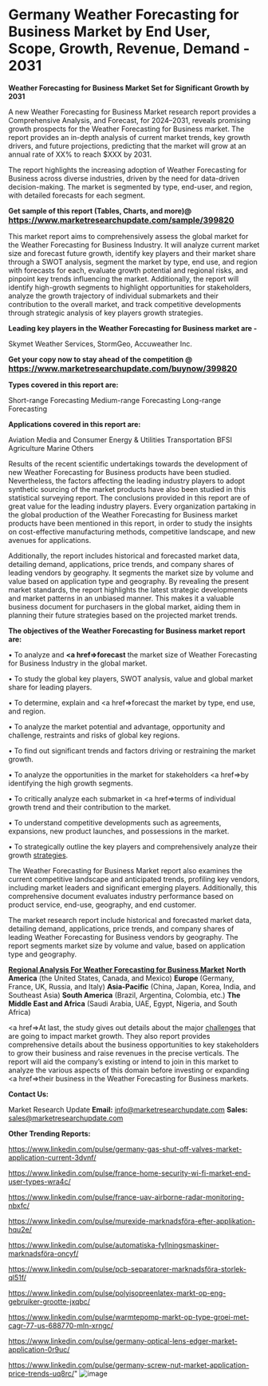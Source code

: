 # Germany Weather Forecasting for Business Market by End User, Scope, Growth, Revenue, Demand - 2031

<strong>Weather Forecasting for Business Market Set for Significant Growth by 2031</strong>

A new Weather Forecasting for Business Market research report provides a Comprehensive Analysis, and Forecast, for 2024–2031, reveals promising growth prospects for the Weather Forecasting for Business market. The report provides an in-depth analysis of current market trends, key growth drivers, and future projections, predicting that the market will grow at an annual rate of XX% to reach $XXX by 2031.

The report highlights the increasing adoption of Weather Forecasting for Business across diverse industries, driven by the need for data-driven decision-making. The market is segmented by type, end-user, and region, with detailed forecasts for each segment.

<strong>Get sample of this report (Tables, Charts, and more)@ <a href=https://www.marketresearchupdate.com/sample/399820><font size=3 color=#0000ff>https://www.marketresearchupdate.com/sample/399820</font></a></strong>

This market report aims to comprehensively assess the global market for the Weather Forecasting for Business Industry. It will analyze current market size and forecast future growth, identify key players and their market share through a SWOT analysis, segment the market by type, end use, and region with forecasts for each, evaluate growth potential and regional risks, and pinpoint key trends influencing the market. Additionally, the report will identify high-growth segments to highlight opportunities for stakeholders, analyze the growth trajectory of individual submarkets and their contribution to the overall market, and track competitive developments through strategic analysis of key players growth strategies.

<strong>Leading key players in the Weather Forecasting for Business market are -</strong>

Skymet Weather Services, StormGeo, Accuweather Inc.

<strong>Get your copy now to stay ahead of the competition @ <a href=https://www.marketresearchupdate.com/buynow/399820><font size=3 color=#0000ff>https://www.marketresearchupdate.com/buynow/399820</font></a></strong>

<strong>Types covered in this report are:</strong>

Short-range Forecasting
Medium-range Forecasting
Long-range Forecasting

<strong>Applications covered in this report are:</strong>

Aviation
Media and Consumer
Energy & Utilities
Transportation
BFSI
Agriculture
Marine
Others

Results of the recent scientific undertakings towards the development of new Weather Forecasting for Business products have been studied. Nevertheless, the factors affecting the leading industry players to adopt synthetic sourcing of the market products have also been studied in this statistical surveying report. The conclusions provided in this report are of great value for the leading industry players. Every organization partaking in the global production of the Weather Forecasting for Business market products have been mentioned in this report, in order to study the insights on cost-effective manufacturing methods, competitive landscape, and new avenues for applications.

Additionally, the report includes historical and forecasted market data, detailing demand, applications, price trends, and company shares of leading vendors by geography. It segments the market size by volume and value based on application type and geography. By revealing the present market standards, the report highlights the latest strategic developments and market patterns in an unbiased manner. This makes it a valuable business document for purchasers in the global market, aiding them in planning their future strategies based on the projected market trends.

<strong>The objectives of the Weather Forecasting for Business market report are:</strong>

• To analyze and <strong><a href=><strong>forecast</strong></a></strong> the market size of Weather Forecasting for Business Industry in the global market.

• To study the global key players, SWOT analysis, value and global market share for leading players.

• To determine, explain and <a href=>forecast</a> the market by type, end use, and region.

• To analyze the market potential and advantage, opportunity and challenge, restraints and risks of global key regions.

• To find out significant trends and factors driving or restraining the market growth.

• To analyze the opportunities in the market for stakeholders <a href=>by</a> identifying the high growth segments.

• To critically analyze each submarket in <a href=>terms</a> of individual growth trend and their contribution to the market.

• To understand competitive developments such as agreements, expansions, new product launches, and possessions in the market.

• To strategically outline the key players and comprehensively analyze their growth <a href=ASDF881288>strategies</a>.

The Weather Forecasting for Business Market report also examines the current competitive landscape and anticipated trends, profiling key vendors, including market leaders and significant emerging players. Additionally, this comprehensive document evaluates industry performance based on product service, end-use, geography, and end customer.

The market research report include historical and forecasted market data, detailing demand, applications, price trends, and company shares of leading Weather Forecasting for Business vendors by geography. The report segments market size by volume and value, based on application type and geography.

<strong><u><b>Regional Analysis For Weather Forecasting for Business Market</b></u></strong>
<strong><b>North America</b></strong> (the United States, Canada, and Mexico)
<strong><b>Europe </b></strong>(Germany, France, UK, Russia, and Italy)
<strong><b>Asia-Pacific</b></strong> (China, Japan, Korea, India, and Southeast Asia)
<strong><b>South America</b></strong> (Brazil, Argentina, Colombia, etc.)
<strong><b>The Middle East and Africa</b></strong> (Saudi Arabia, UAE, Egypt, Nigeria, and South Africa)

<a href=>At last,</a> the study gives out details about the major <a href=ASDF991299>challenges</a> that are going to impact market growth. They also report provides comprehensive details about the business opportunities to key stakeholders to grow their business and raise revenues in the precise verticals. The report will aid the company’s existing or intend to join in this market to analyze the various aspects of this domain before investing or expanding <a href=>their</a> business in the Weather Forecasting for Business markets.

<strong>Contact Us:</strong>

Market Research Update
<strong>Email:</strong> info@marketresearchupdate.com
<strong>Sales:</strong> sales@marketresearchupdate.com

<strong>Other Trending Reports:</strong>

<a href=https://www.linkedin.com/pulse/germany-gas-shut-off-valves-market-application-current-3dvnf/>https://www.linkedin.com/pulse/germany-gas-shut-off-valves-market-application-current-3dvnf/</a>

<a href=https://www.linkedin.com/pulse/france-home-security-wi-fi-market-end-user-types-wra4c/>https://www.linkedin.com/pulse/france-home-security-wi-fi-market-end-user-types-wra4c/</a>

<a href=https://www.linkedin.com/pulse/france-uav-airborne-radar-monitoring-nbxfc/>https://www.linkedin.com/pulse/france-uav-airborne-radar-monitoring-nbxfc/</a>

<a href=https://www.linkedin.com/pulse/murexide-marknadsföra-efter-applikation-hqu2e/>https://www.linkedin.com/pulse/murexide-marknadsföra-efter-applikation-hqu2e/</a>

<a href=https://www.linkedin.com/pulse/automatiska-fyllningsmaskiner-marknadsföra-oncyf/>https://www.linkedin.com/pulse/automatiska-fyllningsmaskiner-marknadsföra-oncyf/</a>

<a href=https://www.linkedin.com/pulse/pcb-separatorer-marknadsföra-storlek-ql51f/>https://www.linkedin.com/pulse/pcb-separatorer-marknadsföra-storlek-ql51f/</a>

<a href=https://www.linkedin.com/pulse/polyisopreenlatex-markt-op-eng-gebruiker-grootte-jxqbc/>https://www.linkedin.com/pulse/polyisopreenlatex-markt-op-eng-gebruiker-grootte-jxqbc/</a>

<a href=https://www.linkedin.com/pulse/warmtepomp-markt-op-type-groei-met-cagr-77-us-688770-mln-xrngc/>https://www.linkedin.com/pulse/warmtepomp-markt-op-type-groei-met-cagr-77-us-688770-mln-xrngc/</a>

<a href=https://www.linkedin.com/pulse/germany-optical-lens-edger-market-application-0r9uc/>https://www.linkedin.com/pulse/germany-optical-lens-edger-market-application-0r9uc/</a>

<a href=https://www.linkedin.com/pulse/germany-screw-nut-market-application-price-trends-uq8rc/>https://www.linkedin.com/pulse/germany-screw-nut-market-application-price-trends-uq8rc/</a>"
![image](https://github.com/user-attachments/assets/dceed0f7-cc6f-48a9-baac-1008f2846fb3)
